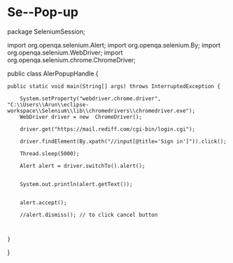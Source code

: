 # Se--Pop-up

package SeleniumSession;

import org.openqa.selenium.Alert;
import org.openqa.selenium.By;
import org.openqa.selenium.WebDriver;
import org.openqa.selenium.chrome.ChromeDriver;

public class AlerPopupHandle {

	public static void main(String[] args) throws InterruptedException {

		System.setProperty("webdriver.chrome.driver", "C:\\Users\\Arun\\eclipse-workspace\\Selenium\\lib\\chromedrivers\\chromedriver.exe");
		WebDriver driver = new  ChromeDriver();
		
		driver.get("https://mail.rediff.com/cgi-bin/login.cgi");
		
		driver.findElement(By.xpath("//input[@title='Sign in']")).click();
		
		Thread.sleep(5000);
		
		Alert alert = driver.switchTo().alert();
		
		
		System.out.println(alert.getText());
		
		
		alert.accept();
		
		//alert.dismiss(); // to click cancel button
		
		

	}

}

